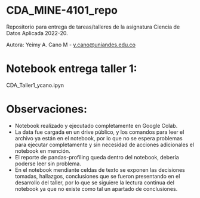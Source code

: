 # CDA_MINE-4101_repo
Repositorio para entrega de tareas/talleres de la asignatura Ciencia de Datos Aplicada 2022-20.

Autora: Yeimy A. Cano M - y.cano@uniandes.edu.co

# Notebook entrega taller 1:
CDA_Taller1_ycano.ipyn

# Observaciones:
*   Notebook realizado y ejecutado completamente en Google Colab.
*   La data fue cargada en un drive público, y los comandos para leer el archivo ya están en el notebook, por lo que no se espera problemas para ejecutar completamente y sin necesidad de acciones adicionales el notebook en mención.
*   El reporte de pandas-profiling queda dentro del notebook, debería poderse leer sin problema.
*   En el notebook mendiante celdas de texto se exponen las decisiones tomadas, hallazgos, conclusiones que se fueron presentando en el desarrollo del taller, por lo que se siguiere la lectura continua del notebook ya que no existe como tal un apartado de conclusiones.


